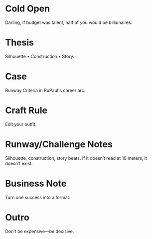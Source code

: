 # Cold Open
Darling, if budget was talent, half of you would be billionaires.

# Thesis
Silhouette • Construction • Story.

# Case
Runway Criteria in RuPaul's career arc.

# Craft Rule
Edit your outfit.

# Runway/Challenge Notes
Silhouette, construction, story beats. If it doesn’t read at 10 meters, it doesn’t exist.

# Business Note
Turn one success into a format.

# Outro
Don't be expensive—be decisive.
